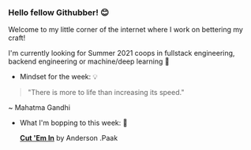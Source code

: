 ### Hello fellow Githubber! 😊
Welcome to my little corner of the internet where I work on bettering my craft! 

I'm currently looking for Summer 2021 coops in fullstack engineering, backend engineering or machine/deep learning 🤖

- Mindset for the week: 💡

>"There is more to life than increasing its speed." 

~ Mahatma Gandhi

- What I'm bopping to this week: 🎵

  [**Cut 'Em In**](https://open.spotify.com/track/1Y1pwv97zAFL5LM2ncjSi4?si=p3FCeDGqQcGug8B6CW-Pjw) by Anderson .Paak 




